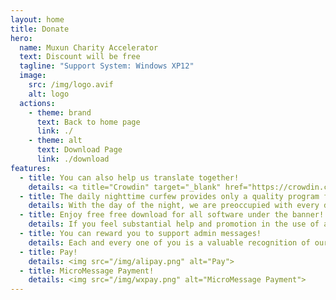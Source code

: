 ```yaml
---
layout: home
title: Donate
hero:
  name: Muxun Charity Accelerator
  text: Discount will be free
  tagline: "Support System: Windows XP12"
  image:
    src: /img/logo.avif
    alt: logo
  actions:
    - theme: brand
      text: Back to home page
      link: ./
    - theme: alt
      text: Download Page
      link: ./download
features:
  - title: You can also help us translate together!
    details: <a title="Crowdin" target="_blank" href="https://crowdin.com/project/mxfree"><img src="https://badges.crowdin.net/mxfree/localized.svg"></a><br/><a title="Crowdin" target="_blank" href="https://crowdin.com/project/mxfree">Go now to HUM</a>
  - title: The daily nighttime curfew provides only a quality program for the making!
    details: With the day of the night, we are preoccupied with every detail and are committed to creating an excellent program experience for you.In admiration, we maintain the conviction that all carefully crafted software under the flag is open to free downloads and unlimited use, with the aim of breaking the boundaries and making technology more accessible.
  - title: Enjoy free free download for all software under the banner!
    details: If you feel substantial help and promotion in the use of admitting software, we would like to invite you to encourage us by rewarding.This is not only an endorsement of existing results but also an infinite joint investment in the future.Let us work together to create a more brilliant digital age, and your support is a powerful force for us to move forward.
  - title: You can reward you to support admin messages!
    details: Each and every one of you is a valuable recognition of our tireless efforts, which, like the glory, nurtures the soil for innovation and progress.These warm support goes directly to the essential costs of maintaining the healthy functioning of the admirable ecosystem – including the maintenance of domain names that ensure easy access to the website, the cost of servers that support high-speed data transmission, and CDN services that optimize the speed of access by global users.
  - title: Pay!
    details: <img src="/img/alipay.png" alt="Pay">
  - title: MicroMessage Payment!
    details: <img src="/img/wxpay.png" alt="MicroMessage Payment">
---
```


<style>:root {
  --vp-home-hero-name-color: transparent;
  --vp-home-hero-name-background: -webkit-linear-gradient(120deg, #bd34fe 30%, #41d1ff);

  --vp-home-hero-image-background-image: linear-gradient(-45deg, #bd34fe 50%, #47caff 50%);
  --vp-home-hero-image-filter: blur(44px);
}

@media (min-width: 640px) {
  :root {
    --vp-home-hero-image-filter: blur(56px);
  }
}

@media (min-width: 960px) {
  :root {
    --vp-home-hero-image-filter: blur(68px);
  }
}</style>
